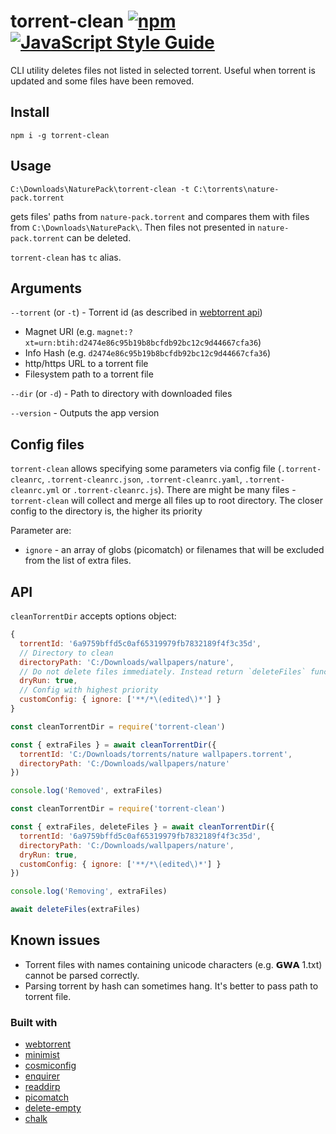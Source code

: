 # torrent-clean [![npm][npm-image]][npm-url] [![JavaScript Style Guide][standard-image]][standard-url]

[npm-image]: https://img.shields.io/npm/v/torrent-clean.svg
[npm-url]: https://npmjs.org/package/torrent-clean
[standard-image]: https://img.shields.io/badge/code_style-standard-brightgreen.svg
[standard-url]: https://standardjs.com

CLI utility deletes files not listed in selected torrent. Useful when torrent is updated and some files have been removed.

## Install

```
npm i -g torrent-clean
```

## Usage

```
C:\Downloads\NaturePack\torrent-clean -t C:\torrents\nature-pack.torrent
```
gets files' paths from `nature-pack.torrent` and compares them with files from `C:\Downloads\NaturePack\`. Then files not presented in `nature-pack.torrent` can be deleted.

`torrent-clean` has `tc` alias.

## Arguments

`--torrent` (or `-t`) - Torrent id (as described in [webtorrent api](https://github.com/webtorrent/webtorrent/blob/master/docs/api.md#clientaddtorrentid-opts-function-ontorrent-torrent-))
- Magnet URI (e.g. `magnet:?xt=urn:btih:d2474e86c95b19b8bcfdb92bc12c9d44667cfa36`)
- Info Hash (e.g. `d2474e86c95b19b8bcfdb92bc12c9d44667cfa36`)
- http/https URL to a torrent file
- Filesystem path to a torrent file

`--dir` (or `-d`) - Path to directory with downloaded files

`--version` - Outputs the app version

## Config files

`torrent-clean` allows specifying some parameters via config file (`.torrent-cleanrc`, `.torrent-cleanrc.json`, `.torrent-cleanrc.yaml`, `.torrent-cleanrc.yml` or `.torrent-cleanrc.js`). There are might be many files - `torrent-clean` will collect and merge all files up to root directory. The closer config to the directory is, the higher its priority

Parameter are:
 - `ignore` - an array of globs (picomatch) or filenames that will be excluded from the list of extra files.

## API
`cleanTorrentDir` accepts options object:
```javascript
{
  torrentId: '6a9759bffd5c0af65319979fb7832189f4f3c35d',
  // Directory to clean
  directoryPath: 'C:/Downloads/wallpapers/nature',
  // Do not delete files immediately. Instead return `deleteFiles` function
  dryRun: true,
  // Config with highest priority
  customConfig: { ignore: ['**/*\(edited\)*'] }
}
```


```javascript
const cleanTorrentDir = require('torrent-clean')

const { extraFiles } = await cleanTorrentDir({
  torrentId: 'C:/Downloads/torrents/nature wallpapers.torrent',
  directoryPath: 'C:/Downloads/wallpapers/nature'
})

console.log('Removed', extraFiles)
```

```javascript
const cleanTorrentDir = require('torrent-clean')

const { extraFiles, deleteFiles } = await cleanTorrentDir({
  torrentId: '6a9759bffd5c0af65319979fb7832189f4f3c35d',
  directoryPath: 'C:/Downloads/wallpapers/nature',
  dryRun: true,
  customConfig: { ignore: ['**/*\(edited\)*'] }
})

console.log('Removing', extraFiles)

await deleteFiles(extraFiles)
```

## Known issues

- Torrent files with names containing unicode characters (e.g. 𝗚𝗪𝗔 1.txt) cannot be parsed correctly.
- Parsing torrent by hash can sometimes hang. It's better to pass path to torrent file.

### Built with

- [webtorrent](https://github.com/webtorrent/webtorrent)
- [minimist](https://github.com/substack/minimist)
- [cosmiconfig](https://github.com/davidtheclark/cosmiconfig)
- [enquirer](https://github.com/enquirer/enquirer)
- [readdirp](https://github.com/paulmillr/readdirp)
- [picomatch](https://github.com/micromatch/picomatch)
- [delete-empty](https://github.com/jonschlinkert/delete-empty)
- [chalk](https://github.com/chalk/chalk)
